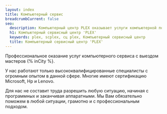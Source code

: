 ```yaml
---
layout: index
title: Компьютерный сервис
breadcrumbCurrent: false
seo:
  description: Компьютерный центр PLEX оказывает услуги компьютерной помощи и ремонта устройств. Мастер выезжает к вам сразу поcле согласования заказа.
  h1: Компьютерный сервисный центр 'PLEX'
  keywords: plex, scplex, сц plex, Компьютерный сервисный центр
  title: Компьютерный сервисный центр 'PLEX'
---
```

Профессиональное оказание услуг компьютерного сервиса с выездом мастеров {% inCity %}. 

У нас работают только высококвалифицированные специалисты с огромным опытом в данной сфере. Многие имеют сертификацию Microsoft, Hp и Lenovo.

Для нас не составит труда разрешить любую ситуацию, начиная с программных и заканчивая аппаратными. Мы Вам обязательно поможем в любой ситуации, грамотно и с профессиональным подходом.